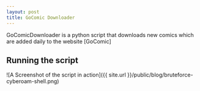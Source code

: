 ```yaml
---
layout: post
title: GoComic Downloader
---
```


GoComicDownloader is a python script that downloads new comics which are added daily to the website [GoComic]

## Running the script
![A Screenshot of the script in action]({{ site.url }}/public/blog/bruteforce-cyberoam-shell.png)

